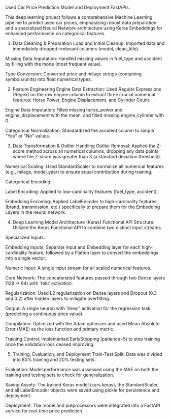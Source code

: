 Used Car Price Prediction Model and Deployment FastAPIs.

This deep learning project follows a comprehensive Machine Learning pipeline to predict used car prices, emphasizing robust data preparation and a specialized Neural Network architecture using Keras Embeddings for enhanced performance on categorical features.

1. Data Cleaning & Preparation
Load and Initial Cleanup: Imported data and immediately dropped irrelevant columns (model, clean_title).

Missing Data Imputation: Handled missing values in fuel_type and accident by filling with the mode (most frequent value).

Type Conversion: Converted price and milage strings (containing symbols/units) into float numerical types.

2. Feature Engineering
Engine Data Extraction: Used Regular Expressions (Regex) on the raw engine column to extract three crucial numerical features: Horse Power, Engine Displacement, and Cylinder Count.

Engine Data Imputation: Filled missing horse_power and engine_displacement with the mean, and filled missing engine_cylinder with 0.

Categorical Normalization: Standardized the accident column to simple "Yes" or "No" values.

3. Data Transformation & Outlier Handling
Outlier Removal: Applied the Z-score method across all numerical columns, dropping any data points where the Z-score was greater than 3 (a standard deviation threshold).

Numerical Scaling: Used StandardScaler to normalize all numerical features (e.g., milage, model_year) to ensure equal contribution during training.

Categorical Encoding:

Label Encoding: Applied to low-cardinality features (fuel_type, accident).

Embedding Encoding: Applied LabelEncoder to high-cardinality features (brand, transmission, etc.) specifically to prepare them for the Embedding Layers in the neural network.

4. Deep Learning Model Architecture (Keras)
Functional API Structure: Utilized the Keras Functional API to combine two distinct input streams.

Specialized Inputs:

Embedding Inputs: Separate input and Embedding layer for each high-cardinality feature, followed by a Flatten layer to convert the embeddings into a single vector.

Numeric Input: A single input stream for all scaled numerical features.

Core Network: The concatenated features passed through two Dense layers (128 → 64) with 'relu' activation.

Regularization: Used L2 regularization on Dense layers and Dropout (0.3 and 0.2) after hidden layers to mitigate overfitting.

Output: A single neuron with 'linear' activation for the regression task (predicting a continuous price value).

Compilation: Optimized with the Adam optimizer and used Mean Absolute Error (MAE) as the loss function and primary metric.

Training Control: Implemented EarlyStopping (patience=5) to stop training once the validation loss ceased improving.

5. Training, Evaluation, and Deployment
Train-Test Split: Data was divided into 80% training and 20% testing sets.

Evaluation: Model performance was assessed using the MAE on both the training and testing sets to check for generalization.

Saving Assets: The trained Keras model (cars.keras), the StandardScaler, and all LabelEncoder objects were saved using pickle for persistence and deployment.

Deployment: The model and preprocessors were integrated into a FastAPI service for real-time price prediction.
